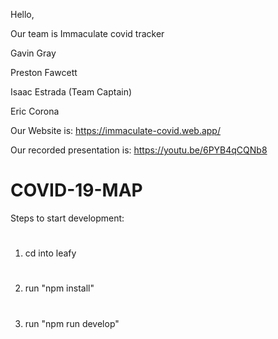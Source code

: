 Hello,


Our team is Immaculate covid tracker


Gavin Gray 

Preston Fawcett

Isaac Estrada (Team Captain)

Eric Corona

Our Website is: https://immaculate-covid.web.app/

Our recorded presentation is: https://youtu.be/6PYB4qCQNb8


# COVID-19-MAP
Steps to start development: 
#
1.  cd into leafy
#
2.  run "npm install"
#
3.  run "npm run develop"
